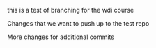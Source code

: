 this is a test of branching
for the wdi course

Changes that we want to push up to the test repo

More changes for additional commits
